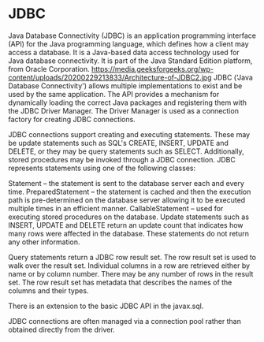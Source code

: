 # JDBC
Java Database Connectivity (JDBC) is an application programming interface (API) for the Java programming language, which defines how a client may access a database. It is a Java-based data access technology used for Java database connectivity. It is part of the Java Standard Edition platform, from Oracle Corporation.
https://media.geeksforgeeks.org/wp-content/uploads/20200229213833/Architecture-of-JDBC2.jpg
JDBC ('Java Database Connectivity') allows multiple implementations to exist and be used by the same application. The API provides a mechanism for dynamically loading the correct Java packages and registering them with the JDBC Driver Manager. The Driver Manager is used as a connection factory for creating JDBC connections.

JDBC connections support creating and executing statements. These may be update statements such as SQL's CREATE, INSERT, UPDATE and DELETE, or they may be query statements such as SELECT. Additionally, stored procedures may be invoked through a JDBC connection. JDBC represents statements using one of the following classes:

Statement – the statement is sent to the database server each and every time.
PreparedStatement – the statement is cached and then the execution path is pre-determined on the database server allowing it to be executed multiple times in an efficient manner.
CallableStatement – used for executing stored procedures on the database.
Update statements such as INSERT, UPDATE and DELETE return an update count that indicates how many rows were affected in the database. These statements do not return any other information.

Query statements return a JDBC row result set. The row result set is used to walk over the result set. Individual columns in a row are retrieved either by name or by column number. There may be any number of rows in the result set. The row result set has metadata that describes the names of the columns and their types.

There is an extension to the basic JDBC API in the javax.sql.

JDBC connections are often managed via a connection pool rather than obtained directly from the driver.
